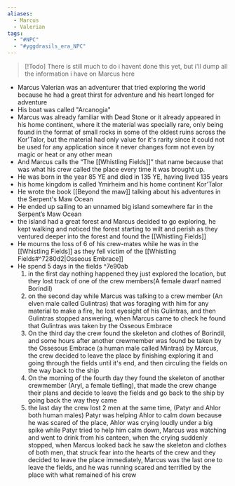 ```yaml
---
aliases:
  - Marcus
  - Valerian
tags:
  - "#NPC"
  - "#yggdrasils_era_NPC"
---
```

> [!Todo] There is still much to do
> i havent done this yet, but i'll dump all the information i have on Marcus here

- Marcus Valerian was an adventurer that tried exploring the world because he had a great thirst for adventure and his heart longed for adventure
- His boat was called "Arcanogia"
- Marcus was already familiar with Dead Stone or it already appeared in his home continent, where it the material was specially rare, only being found in the format of small rocks in some of the oldest ruins across the Kor'Talor, but the material had only value for it's rarity since it could not be used for any application since it never changes form not even by magic or heat or any other mean
-  And Marcus calls the “The [[Whistling Fields]]” that name because that was what his crew called the place every time it was brought up.
- He was born in the year 85 YE and died in 135 YE, having lived 135 years
- his home kingdom is called Ymirheim and his home continent Kor’Talor
- He wrote the book [[Beyond the maw]] talking about his adventures in the Serpent's Maw Ocean
- He ended up sailing to an unnamed big island somewhere far in the Serpent’s Maw Ocean 
- the island had a great forest and Marcus decided to go exploring, he kept walking and noticed the forest starting to wilt and perish as they ventured deeper into the forest and found the [[Whistling Fields]]
- He mourns the loss of 6 of his crew-mates while he was in the [[Whistling Fields]] as they fell victim of the [[Whistling Fields#^7280d2|Osseous Embrace]] 
- He spend 5 days in the fields ^7e90ab
  1. in the first day nothing happened they just explored the location, but they lost track of one of the crew members(A female dwarf named Borindil)
  2. on the second day while Marcus was talking to a crew member (An elven male called Gulintras)  that was foraging with him for any material to make a fire, he lost eyesight of his Gulintras, and then Gulintras stopped answering, when Marcus came to check he found that Gulintras was taken by the Osseous Embrace
  3. On the third day the crew found the skeleton and clothes of Borindil, and some hours after another crewmember was found be taken by the Ossesous Embrace (a human male called Mintras) by Marcus, the crew decided to leave the place by finishing exploring it and going through the fields until it's end, and then circuling the fields on the way back to the ship
  4. On the morning of the fourth day they found the skeleton of another crewmember (Aryl, a female tiefling), that made the crew change their plans and decide to leave the fields and go back to the ship by going back the way they came
  5. the last day the crew lost 2 men at the same time, (Patyr and Ahlor both human males) Patyr was helping Ahlor to calm down because he was scared of the place, Ahlor was crying loudly under a big spike while Patyr tried to help him calm down, Marcus was watching and went to drink from his canteen, when the crying suddenly stopped, when Marcus looked back he saw the skeleton and clothes of both men, that struck fear into the hearts of the crew and they decided to leave the place immediately, Marcus was the last one to leave the fields, and he was running scared and terrified by the place with what remained of his crew

